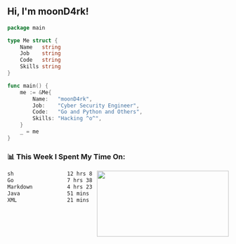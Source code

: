 <h2> Hi, I'm moonD4rk!</h2>

```go
package main

type Me struct {
	Name   string
	Job    string
	Code   string
	Skills string
}

func main() {
	me := &Me{
		Name:   "moonD4rk",
		Job:    "Cyber Security Engineer",
		Code:   "Go and Python and Others",
		Skills: "Hacking ^o^",
	}
	_ = me
}
```

<h3>📊 This Week I Spent My Time On:</h3>
<img align='right' src="https://github-readme-stats.vercel.app/api?username=moond4rk&show_icons=true&theme=radical", width="300" height="150">

<!--START_SECTION:waka-->

```txt
sh                 12 hrs 8 mins   ███████████▓░░░░░░░░░░░░░   47.32 %
Go                 7 hrs 38 mins   ███████▒░░░░░░░░░░░░░░░░░   29.82 %
Markdown           4 hrs 23 mins   ████▒░░░░░░░░░░░░░░░░░░░░   17.14 %
Java               51 mins         █░░░░░░░░░░░░░░░░░░░░░░░░   03.36 %
XML                21 mins         ▒░░░░░░░░░░░░░░░░░░░░░░░░   01.40 %
```

<!--END_SECTION:waka-->

